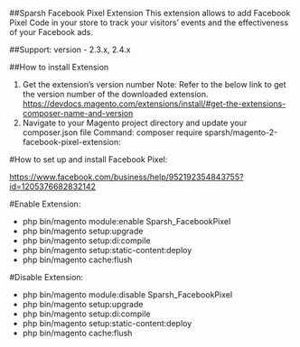 ##Sparsh Facebook Pixel Extension
This extension allows to add Facebook Pixel Code in your store to track your visitors’ events and the effectiveness of your Facebook ads.

##Support: 
version - 2.3.x, 2.4.x

##How to install Extension

1.	Get the extension’s version number
Note: Refer to the below link to get the version number of the downloaded extension.
https://devdocs.magento.com/extensions/install/#get-the-extensions-composer-name-and-version
2.	Navigate to your Magento project directory and update your composer.json file
Command: composer require sparsh/magento-2-facebook-pixel-extension:<version>
  
#How to set up and install Facebook Pixel:
  
  https://www.facebook.com/business/help/952192354843755?id=1205376682832142

#Enable Extension:
- php bin/magento module:enable Sparsh_FacebookPixel
- php bin/magento setup:upgrade
- php bin/magento setup:di:compile
- php bin/magento setup:static-content:deploy
- php bin/magento cache:flush

#Disable Extension:
- php bin/magento module:disable Sparsh_FacebookPixel
- php bin/magento setup:upgrade
- php bin/magento setup:di:compile
- php bin/magento setup:static-content:deploy
- php bin/magento cache:flush

